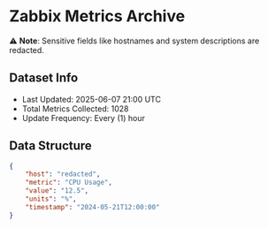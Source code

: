 # Zabbix Metrics Archive

⚠️ **Note**: Sensitive fields like hostnames and system descriptions are redacted.

## Dataset Info
- Last Updated: 2025-06-07 21:00 UTC
- Total Metrics Collected: 1028
- Update Frequency: Every (1) hour

## Data Structure
```json
{
    "host": "redacted",
    "metric": "CPU Usage",
    "value": "12.5",
    "units": "%",
    "timestamp": "2024-05-21T12:00:00"
}
```
